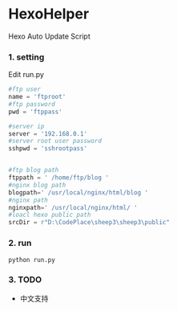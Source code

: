 # HexoHelper
Hexo Auto Update Script



### 1. setting

Edit run.py

```python
#ftp user
name = 'ftproot'
#ftp password
pwd = 'ftppass'

#server ip
server = '192.168.0.1'
#server root user password
sshpwd = 'sshrootpass'


#ftp blog path
ftppath = ' /home/ftp/blog '
#nginx blog path
blogpath=' /usr/local/nginx/html/blog '
#nginx path
nginxpath=' /usr/local/nginx/html/ '
#loacl hexo public path
srcDir = r"D:\CodePlace\sheep3\sheep3\public"
```



### 2. run

```
python run.py
```



### 3. TODO

- 中文支持

